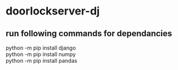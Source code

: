 # doorlockserver-dj

## run following commands for dependancies

python -m pip install django  
python -m pip install numpy  
python -m pip install pandas
